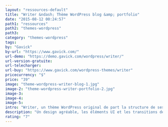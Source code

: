 ```yaml
---
layout: "ressources-default"
title: "Writer &ndash; Thème WordPress blog &amp; portfolio"
date: "2015-08-12 00:24:57"
path1: "ressources"
path2: "themes-wordpress"
path3:
category: "themes-wordpress"
tags:
by: "Gavick"
by-url: "https://www.gavick.com/"
url-demo: "https://demo.gavick.com/wordpress/writer/"
url-version-gratuite:
url-telecharger:
url-buy: "https://www.gavick.com/wordpress-themes/writer"
pricecurrency: "$"
price: "39"
image: "theme-wordpress-writer-blog-1.jpg"
image-2: "theme-wordpress-writer-portfolio-2.jpg"
image-3:
image-4:
image-5:
intro: "Writer, un thème WordPress original de part la structure de ses templates et de sa navigation off canvas. Son design est agréable, les éléments UI et les transitions de navigation sont travaillés dans les moindres détails afin d'accueillir aussi bien un blog qu'un portfolio. Le 2 en 1 parfait."
description: "Un design agréable, les éléments UI et les transitions de navigation sont travaillés dans les moindres détails afin d'accueillir aussi bien un blog qu'un portfolio"
rating: "7"
---
```

